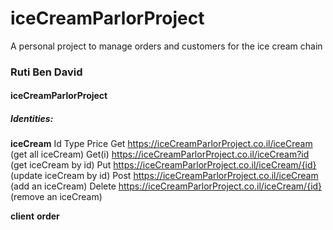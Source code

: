 # iceCreamParlorProject
A personal project to manage orders and customers for the ice cream chain
### Ruti Ben David
#### iceCreamParlorProject
##### Identities:
__iceCream__
Id
Type
Price
Get  https://iceCreamParlorProject.co.il/iceCream (get all iceCream)
Get(i)  https://iceCreamParlorProject.co.il/iceCream?id (get iceCream by id)
Put  https://iceCreamParlorProject.co.il/iceCream/{id} (update iceCream by id)
Post   https://iceCreamParlorProject.co.il/iceCream (add an iceCream)
Delete   https://iceCreamParlorProject.co.il/iceCream/{id} (remove an iceCream)

__client__
__order__
